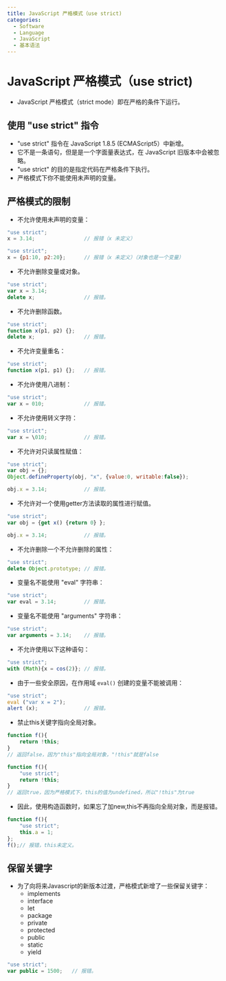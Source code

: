 ```yaml
---
title: JavaScript 严格模式（use strict)
categories:
  - Software
  - Language
  - JavaScript
  - 基本语法
---
```

# JavaScript 严格模式（use strict)

- JavaScript 严格模式（strict mode）即在严格的条件下运行。

## 使用 "use strict" 指令

- "use strict" 指令在 JavaScript 1.8.5 (ECMAScript5）中新增。
- 它不是一条语句，但是是一个字面量表达式，在 JavaScript 旧版本中会被忽略。
- "use strict" 的目的是指定代码在严格条件下执行。
- 严格模式下你不能使用未声明的变量。

## 严格模式的限制

- 不允许使用未声明的变量：

```js
"use strict";
x = 3.14;                // 报错（x 未定义）

"use strict";
x = {p1:10, p2:20};      // 报错（x 未定义）（对象也是一个变量）
```

- 不允许删除变量或对象。

```js
"use strict";
var x = 3.14;
delete x;                // 报错。
```

- 不允许删除函数。

```js
"use strict";
function x(p1, p2) {};
delete x;                // 报错。
```

- 不允许变量重名：

```js
"use strict";
function x(p1, p1) {};   // 报错。
```

- 不允许使用八进制：

```js
"use strict";
var x = 010;             // 报错。
```

- 不允许使用转义字符：

```js
"use strict";
var x = \010;            // 报错。
```

- 不允许对只读属性赋值：

```js
"use strict";
var obj = {};
Object.defineProperty(obj, "x", {value:0, writable:false});

obj.x = 3.14;            // 报错。
```

- 不允许对一个使用getter方法读取的属性进行赋值。

```js
"use strict";
var obj = {get x() {return 0} };

obj.x = 3.14;            // 报错。
```

- 不允许删除一个不允许删除的属性：

```js
"use strict";
delete Object.prototype; // 报错。
```

- 变量名不能使用 "eval" 字符串：

```js
"use strict";
var eval = 3.14;         // 报错。
```

- 变量名不能使用 "arguments" 字符串：

```js
"use strict";
var arguments = 3.14;    // 报错。
```

- 不允许使用以下这种语句：

```js
"use strict";
with (Math){x = cos(2)}; // 报错。
```

- 由于一些安全原因，在作用域 `eval()` 创建的变量不能被调用：

```js
"use strict";
eval ("var x = 2");
alert (x);               // 报错。
```

- 禁止this关键字指向全局对象。

```js
function f(){
    return !this;
}
// 返回false，因为"this"指向全局对象，"!this"就是false

function f(){
    "use strict";
    return !this;
}
// 返回true，因为严格模式下，this的值为undefined，所以"!this"为true
```

- 因此，使用构造函数时，如果忘了加new,this不再指向全局对象，而是报错。

```js
function f(){
    "use strict";
    this.a = 1;
};
f();// 报错，this未定义。
```



## 保留关键字

- 为了向将来Javascript的新版本过渡，严格模式新增了一些保留关键字：
    - implements
    - interface
    - let
    - package
    - private
    - protected
    - public
    - static
    - yield

```js
"use strict";
var public = 1500;   // 报错。
```